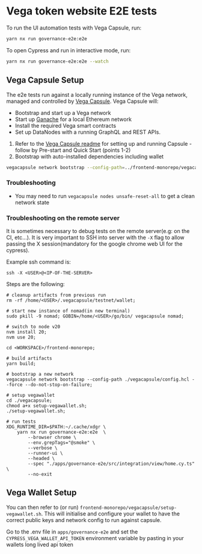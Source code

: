 # Vega token website E2E tests

To run the UI automation tests with Vega Capsule, run:

```bash
yarn nx run governance-e2e:e2e
```

To open Cypress and run in interactive mode, run:

```bash
yarn nx run governance-e2e:e2e --watch
```

## Vega Capsule Setup

The e2e tests run against a locally running instance of the Vega network, managed and controlled by [Vega Capsule](https://github.com/vegaprotocol/vegacapsule). Vega Capsule will:

- Bootstrap and start up a Vega network
- Start up [Ganache](https://trufflesuite.com/ganache/) for a local Ethereum network
- Install the required Vega smart contracts
- Set up DataNodes with a running GraphQL and REST APIs.

1. Refer to the [Vega Capsule readme](https://github.com/vegaprotocol/vegacapsule#readme) for setting up and running Capsule - follow by Pre-start and Quick Start (points 1-2)
2. Bootstrap with auto-installed dependencies including wallet

```bash
vegacapsule network bootstrap --config-path=../frontend-monorepo/vegacapsule/config.hcl --force
```

### Troubleshooting

- You may need to run `vegacapsule nodes unsafe-reset-all` to get a clean network state

### Troubleshooting on the remote server

It is sometimes necessary to debug tests on the remote server(e.g: on the CI, etc...). It is very important to SSH into server with the `-X` flag to allow passing the X session(mandatory for the google chrome web UI for the cypress).

Example ssh command is:

```shell
ssh -X <USER>@<IP-OF-THE-SERVER>
```

Steps are the following:

```shell
# cleanup artifacts from previous run
rm -rf /home/<USER>/.vegacapsule/testnet/wallet;

# start new instance of nomad(in new terminal)
sudo pkill -9 nomad; GOBIN=/home/<USER>/go/bin/ vegacapsule nomad;

# switch to node v20
nvm install 20;
nvm use 20;

cd <WORKSPACE>/frontend-monorepo;

# build artifacts
yarn build;

# bootstrap a new network
vegacapsule network bootstrap --config-path ./vegacapsule/config.hcl --force --do-not-stop-on-failure;

# setup vegawallet
cd ./vegacapsule;
chmod a+x setup-vegawallet.sh;
./setup-vegawallet.sh;

# run tests
XDG_RUNTIME_DIR=$PATH:~/.cache/xdgr \
    yarn nx run governance-e2e:e2e  \
        --browser chrome \
        --env.grepTags="@smoke" \
        --verbose \
        --runner-ui \
        --headed \
        --spec "./apps/governance-e2e/src/integration/view/home.cy.ts" \
        --no-exit
```

## Vega Wallet Setup

You can then refer to (or run) `frontend-monorepo/vegacapsule/setup-vegawallet.sh`. This will initialise and configure your wallet to have the correct public keys and network config to run against capsule.

Go to the .env file in `apps/governance-e2e` and set the `CYPRESS_VEGA_WALLET_API_TOKEN` environment variable by pasting in your wallets long lived api token
